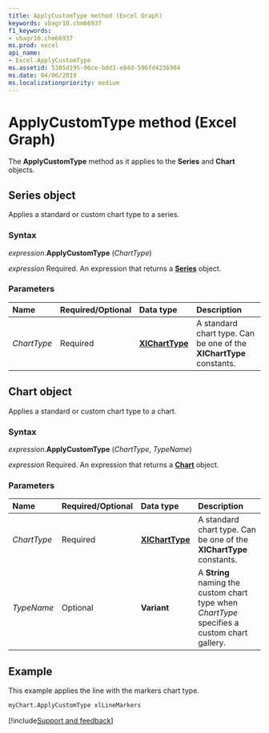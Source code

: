 ```yaml
---
title: ApplyCustomType method (Excel Graph)
keywords: vbagr10.chm66937
f1_keywords:
- vbagr10.chm66937
ms.prod: excel
api_name:
- Excel.ApplyCustomType
ms.assetid: 5385d195-96ce-bdd3-e84d-596fd4236904
ms.date: 04/06/2019
ms.localizationpriority: medium
---
```



# ApplyCustomType method (Excel Graph)

The **ApplyCustomType** method as it applies to the **Series** and **Chart** objects.

## Series object

Applies a standard or custom chart type to a series.

### Syntax

_expression_.**ApplyCustomType** (_ChartType_)

_expression_ Required. An expression that returns a **[Series](excel.series-graph-object.md)** object.

### Parameters

|Name|Required/Optional|Data type|Description|
|:-----|:-----|:-----|:-----|
|_ChartType_ |Required |**[XlChartType](excel.xlcharttype.md)** |A standard chart type. Can be one of the **XlChartType** constants. |


## Chart object

Applies a standard or custom chart type to a chart.

### Syntax

_expression_.**ApplyCustomType** (_ChartType_, _TypeName_)

_expression_ Required. An expression that returns a **[Chart](excel.chart-graph-object.md)** object.

### Parameters

|Name|Required/Optional|Data type|Description|
|:-----|:-----|:-----|:-----|
|_ChartType_ |Required |**[XlChartType](excel.xlcharttype.md)** |A standard chart type. Can be one of the **XlChartType** constants.|
|_TypeName_|Optional |**Variant**|A **String** naming the custom chart type when _ChartType_ specifies a custom chart gallery.|

## Example

This example applies the line with the markers chart type.

```vb
myChart.ApplyCustomType xlLineMarkers
```



[!include[Support and feedback](~/includes/feedback-boilerplate.md)]